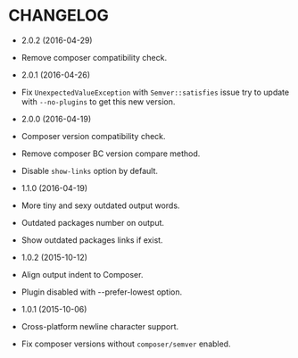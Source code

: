# CHANGELOG

* 2.0.2 (2016-04-29)

 * Remove composer compatibility check.

* 2.0.1 (2016-04-26)

 * Fix `UnexpectedValueException` with `Semver::satisfies` issue
 try to update with `--no-plugins` to get this new version.

* 2.0.0 (2016-04-19)

 * Composer version compatibility check.
 * Remove composer BC version compare method.
 * Disable `show-links` option by default.

* 1.1.0 (2016-04-19)

 * More tiny and sexy outdated output words.
 * Outdated packages number on output.
 * Show outdated packages links if exist.

* 1.0.2 (2015-10-12)

 * Align output indent to Composer.
 * Plugin disabled with --prefer-lowest option.

* 1.0.1 (2015-10-06)

 * Cross-platform newline character support.
 * Fix composer versions without `composer/semver` enabled.

